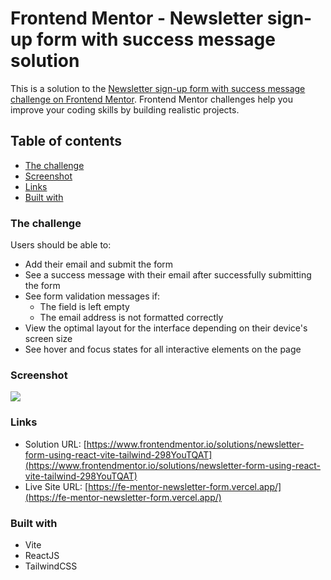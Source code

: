 # Frontend Mentor - Newsletter sign-up form with success message solution

This is a solution to the [Newsletter sign-up form with success message challenge on Frontend Mentor](https://www.frontendmentor.io/challenges/newsletter-signup-form-with-success-message-3FC1AZbNrv). Frontend Mentor challenges help you improve your coding skills by building realistic projects. 

## Table of contents

- [The challenge](#the-challenge)
- [Screenshot](#screenshot)
- [Links](#links)
- [Built with](#built-with)

### The challenge

Users should be able to:

- Add their email and submit the form
- See a success message with their email after successfully submitting the form
- See form validation messages if:
  - The field is left empty
  - The email address is not formatted correctly
- View the optimal layout for the interface depending on their device's screen size
- See hover and focus states for all interactive elements on the page

### Screenshot

![](![image](https://github.com/anggitow/fe_mentor-newsletter_form/assets/81467207/d96bd4cb-6e0c-436c-85f5-d096ba66acaa))

### Links

- Solution URL: [https://www.frontendmentor.io/solutions/newsletter-form-using-react-vite-tailwind-298YouTQAT](https://www.frontendmentor.io/solutions/newsletter-form-using-react-vite-tailwind-298YouTQAT)
- Live Site URL: [https://fe-mentor-newsletter-form.vercel.app/](https://fe-mentor-newsletter-form.vercel.app/)

### Built with

- Vite
- ReactJS
- TailwindCSS
